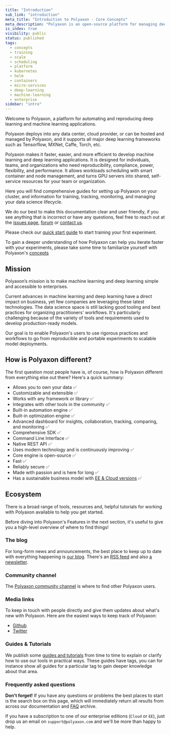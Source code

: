 ```yaml
---
title: "Introduction"
sub_link: "introduction"
meta_title: "Introduction to Polyaxon - Core Concepts"
meta_description: "Polyaxon is an open-source platform for managing deep learning and machine learning lifecycle for teams who need power, flexibility, and performance."
is_index: true
visibility: public
status: published
tags:
  - concepts
  - training
  - scale
  - scheduling
  - platform
  - kubernetes
  - helm
  - containers
  - micro-services
  - deep-learning
  - machine-learning
  - enterprise
sidebar: "intro"
---
```


Welcome to Polyaxon, a platform for automating and reproducing deep learning and machine learning applications.

Polyaxon deploys into any data center, cloud provider,
or can be hosted and managed by Polyaxon,
and it supports all major deep learning frameworks such as Tensorflow, MXNet, Caffe, Torch, etc.

Polyaxon makes it faster, easier, and more efficient to develop machine learning and deep learning applications.
It is designed for individuals, teams, and organizations who need reproducibility, compliance, power, flexibility, and performance.
It allows workloads scheduling with smart container and node management, and turns GPU servers into shared, self-service resources for your team or organization.

Here you will find comprehensive guides for setting up Polyaxon on your cluster,
and information for training, tracking, monitoring, and managing your data science lifecycle.

We do our best to make this documentation clear and user friendly,
if you see anything that is incorrect or have any questions,
feel free to reach out at the
[issues page](https://github.com/polyaxon/polyaxon/issues),
[forum](/slack/)
or [contact us](mailto:contact@polyaxon.com).

Please check our [quick start guide](/docs/intro/quick-start/) to start training your first experiment.

To gain a deeper understanding of how Polyaxon can help you iterate faster with your experiments,
please take some time to familiarize yourself with Polyaxon's [concepts](/docs/intro/concepts/organization-concepts/)

## Mission

Polyaxon’s mission is to make machine learning and deep learning simple and accessible to enterprises.

Current advances in machine learning and deep learning have a direct impact on business,
yet few companies are leveraging these latest technologies.
The data science space is still lacking good tooling and best practices
for organizing practitioners' workflows. It's particularly challenging
because of the variety of tools and requirements used to develop production-ready models.

Our goal is to enable Polyaxon's users to use rigorous practices and workflows to
go from reproducible and portable experiments to scalable model deployments.

## How is Polyaxon different?

The first question most people have is, of course, how is Polyaxon different from everything else out there? Here's a quick summary:

 * Allows you to own your data ✅
 * Customizable and extensible ✅
 * Works with any framework or library ✅
 * Integrates with other tools in the community ✅
 * Built-in automation engine ✅
 * Built-in optimization engine ✅
 * Advanced dashboard for insights, collaboration, tracking, comparing, and monitoring  ✅
 * Comprehensive SDK ✅
 * Command Line Interface ✅
 * Native REST API ✅
 * Uses modern technology and is continuously improving ✅
 * Core engine is open-source ✅
 * Fast ✅
 * Reliably secure ✅
 * Made with passion and is here for long ✅
 * Has a sustainable business model with [EE & Cloud versions](/pricing/) ✅

## Ecosystem

There is a broad range of tools, resources and, helpful tutorials for working with Polyaxon available to help you get started.

Before diving into Polyaxon's Features in the next section, it's useful to give you a high-level overview of where to find things!

### The blog

For long-form news and announcements, the best place to keep up to date with everything happening is [our blog](https://medium.com/polyaxon).
There's an [RSS feed](https://medium.com/feed/polyaxon) and
also [a newsletter](https://polyaxon.us17.list-manage.com/subscribe/post?u=1b6eccb8409861418bcc5dbfc&id=012464842e).

### Community channel

The [Polyaxon community channel](/slack/) is where to find other Polyaxon users.

### Media links

To keep in touch with people directly and give them updates about what's new with Polyaxon.
Here are the easiest ways to keep track of Polyaxon:

- [Github](https://github.com/polyaxon/polyaxon)
- [Twitter](https://twitter.com/polyaxonAI)

### Guides &  Tutorials

We publish some [guides and tutorials](https://blog.polyaxon.com) from time to time to explain or clarify how to use our tools in practical ways.
These guides have tags, you can for instance show all guides for a particular tag to gain deeper knowledge about that area.

### Frequently asked questions

**Don't forget!** If you have any questions or problems the best places to start is the search box on this page, which will immediately return all results from across our documentation and [FAQ](/faq/) archive.


If you have a subscription to one of our enterprise editions (`Cloud` or `EE`),
just drop us an email on `support@polyaxon.com` and we'll be more than happy to help.
